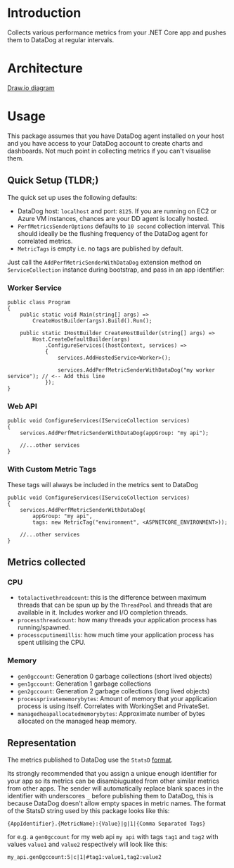 # Introduction

Collects various performance metrics from your .NET Core app and pushes them to DataDog at regular intervals.

# Architecture

[Draw.io diagram](https://viewer.diagrams.net/?highlight=0000ff&nav=1&title=AppPerformanceMetricsSender_Architecture.drawio#R5VtZc6M4EP41rtp5iAshAebRRya7VTM1rspc2TcZZFszGHmFnNjz61cCAQbkYxLb2LupVAW1DtDX%2FXW3jnTgcLF%2B4Hg5%2F8hCEnVsK1x34Khj2wDZdkf9WuEmk%2FRywYzTUDcqBY%2F0F9FCS0tXNCRJpaFgLBJ0WRUGLI5JICoyzDl7qTabsqj61iWekYbgMcBRU%2FqNhmKupcD1y4o%2FCZ3NRT4%2FL6tY4LyxnkkyxyF72RLB%2Bw4ccsZE9rRYD0mkwMtxyfq931FbfBgnsTimw7O3sYK%2FPn16%2FyHZfP2B2eiJ%2FX2nR3nG0UpPWH%2Bs2OQIcLaKQ6IGAR04eJlTQR6XOFC1L1LnUjYXi0hXhziZF21VYYyFIDxOJbalpPqNhAuy3jkVUAAkLYuwBRF8I5voDo6T9dA2BSDKyi%2BlhnxLwz7fUo7jaiHWVjErhi6Bkw8au9%2FA0T4xjicAqVcDyWuCZLsGkFDvXCC5DUxIKMmmi4yLOZuxGEf3pXRQombJUtnmA2NLjdUPIsRGew68EqyKJFlT8X3r%2BUkN1XV0abTWI6eFTV6I5XS%2Fbxe2eqli2S0t5f2y%2BalJ7deZxICteED2YAW1r8N8RsSedshsA5xEWNDn6necXKFew%2BrHq0lEk7lR0R%2FwRAaHinJwRGfKNwQSH8KlQFk8ld63rysWNAwzOyAJ%2FYUn6XgK6iWjsUjn4ww6zmgfZXRo0J1Lh7ytlt32upNfVlf6kwrFci9wNPh67LGaSznwHbC6CBpHzgdh02kizaKuv%2BIj3%2BDIerdH0q4F7CpRETpE1bQ0JpxKwJTlpcIpi4X%2BRtuqR7MWyJ3lEm9gd9q1zznebDXQ1Nlpf24eFbTxIYCqicWB9g7wapaZfcFJ7RSaMhc3kmgOkiWOKxbs%2FrNSSVaq3rsk1W9fJSNguS4r5dNM%2FS08WDaY%2FLhsvKy2DcdWt8rTO7qM9Hs8HfLdmkMCb3N1%2BTCo2wPW9o9zKUcHm7GL8KmUfJQD00A%2BPBLp1HhuCBOe28AfAxz8nKU%2B75HwZxqQd4ZGagFjJUTqJFSfosxAvkvSzpooaEMyxatIvGs9TUSwmidC5DfzRFMyDeC58sQbDEGt5YnoyFDitJkn%2Bg2uPXzpP9z%2FN7LEQ77Thh44qe8s0kTQ3THy%2Bb0namh0hAUesVnhQJWn07FUOdGWvZxX2zKQOuk6DT8HkMHP9ZzdmnkTK5zdGLaMlu9dH1rg9qLCnVyZWKgaGoDrvWZlcsKIAfJt1EMhA7YZMkAzv%2F%2FMBFb9%2BkH6etv6POcEh0nrdAGgShfbam61AdtAlrNtRwL%2F5shi4AoCrXPFvhBXXrVQhzW7g9b%2BhXq9PbJgzdLOsFDPIdxeaHEWkCS5ZgYbNssvy%2BDi1OimGez4btsMPnavrR0GW%2FVE6wCDa%2B2RfYGtNmDYKikYPBx%2FUTyW6rs6EkPUOonRzZE4zVlru%2BmeZ7fN4mO3OdrNWZur4oeh4ojUqLi%2BIIdAc6fvwvywb44fBnr0PL9tejg3QY%2FmhkcZR8acPmNB0u2jBdNvuya2OE7b0QQ0j9sbKEU0VhxJBGc%2FiwtLyl5DyolcNzO1XSrtScl33ts5BXpe7QzRN6BnAO9sZwp20%2Fj6y2VEA5yCYlsDZV%2FYYHgSBFEFK0N3yCKmuByzFPIpjaKa6Ph9a5M5V%2F1cRUFHnwgerzAXVc3dNZi7bTJ3%2B2wacw9oTJ3XMb7AcZC5jXzXOT%2B3%2B1%2FqEfr1PYGGGmHvkmqErS5ky7j%2BtFVzMMYXB3hPlXhuju5mLZ4ksOeXSQ%2FfFPHbjOywucfzjVPRXBJe9rYEOM9tCWiZsc7P5ayu7ec3Ul97xneBi17NbGLI4oRFVWd6vUd4yDMsXy56JGU3z7ULCF28UBDEk2TZMVwbahs8x2%2FGBSN46Pd9hiyWt9ozcy3%2FNwDe%2Fws%3D)

# Usage

This package assumes that you have DataDog agent installed on your host and you have access to your DataDog account to create charts and dashboards. Not much point in collecting metrics if you can't visualise them.

## Quick Setup (TLDR;)

The quick set up uses the following defaults:

- DataDog host: `localhost` and port: `8125`. If you are running on EC2 or Azure VM instances, chances are your DD agent is locally hosted.
- `PerfMetricsSenderOptions` defaults to `10 second` collection interval. This should ideally be the flushing frequency of the DataDog agent for correlated metrics.
- `MetricTags` is empty i.e. no tags are published by default.

Just call the `AddPerfMetricSenderWithDataDog` extension method on `ServiceCollection` instance during bootstrap, and pass in an app identifier:

### Worker Service

```
public class Program
{
    public static void Main(string[] args) => 
        CreateHostBuilder(args).Build().Run();

    public static IHostBuilder CreateHostBuilder(string[] args) =>
        Host.CreateDefaultBuilder(args)
            .ConfigureServices((hostContext, services) =>
            {
                services.AddHostedService<Worker>();

                services.AddPerfMetricSenderWithDataDog("my worker service"); // <-- Add this line
            });
}
```

### Web API

```
public void ConfigureServices(IServiceCollection services)
{    
    services.AddPerfMetricSenderWithDataDog(appGroup: "my api");
    
    //...other services
}
```

### With Custom Metric Tags

These tags will always be included in the metrics sent to DataDog

```
public void ConfigureServices(IServiceCollection services)
{    
    services.AddPerfMetricSenderWithDataDog(
        appGroup: "my api",        
        tags: new MetricTag("environment", <ASPNETCORE_ENVIRONMENT>));
    
    //...other services
}
```

## Metrics collected

### CPU

- `totalactivethreadcount`: this is the difference between maximum threads that can be spun up by the `ThreadPool` and threads that are available in it. Includes worker and I/O completion threads.
- `processthreadcount`: how many threads your application process has running/spawned.
- `processcputimemillis`: how much time your application process has spent utilising the CPU.

### Memory
- `gen0gccount`: Generation 0 garbage collections (short lived objects)
- `gen1gccount`: Generation 1 garbage collections
- `gen2gccount`: Generation 2 garbage collections (long lived objects)
- `processprivatememorybytes`: Amount of memory that your application process is using itself. Correlates with WorkingSet and PrivateSet.
- `managedheapallocatedmemorybytes`: Approximate number of bytes allocated on the managed heap memory.

## Representation

The metrics published to DataDog use the `StatsD` [format](https://docs.datadoghq.com/developers/dogstatsd/datagram_shell/?tab=metrics).

Its strongly recommended that you assign a unique enough identifier for your app so its metrics can be disambiuguated from other similar metrics from other apps. The sender will automatically replace blank spaces in the identifier with underscores `_` before publishing them to DataDog, this is because DataDog doesn't allow empty spaces in metric names. The format of the StatsD string used by this package looks like this:

`{AppIdentifier}.{MetricName}:{Value}|g|1|{Comma Separated Tags}`

for e.g. a `gen0gccount` for my web api `my api` with tags `tag1` and `tag2` with values `value1` and `value2` respectively will look like this:

`my_api.gen0gccount:5|c|1|#tag1:value1,tag2:value2`